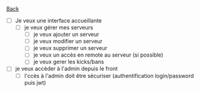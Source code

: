 [Back](../README.md)

- [ ] Je veux une interface accueillante
  - [ ] je veux gérer mes serveurs
    - [ ] je veux ajouter un serveur
    - [ ] je veux modifier un serveur
    - [ ] je veux supprimer un serveur
    - [ ] je veux un accès en remote au serveur (si possible)
    - [ ] je veux gerer les kicks/bans
- [ ] je veux accéder à l'admin depuis le front
  - [ ] l'ccès à l'admin doit être sécuriser (authentification login/password puis jwt)